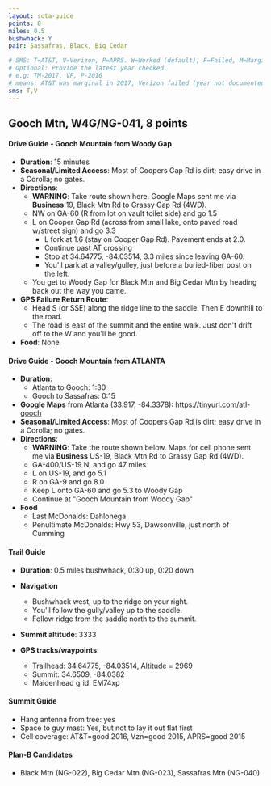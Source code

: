 ```yaml
---
layout: sota-guide
points: 8
miles: 0.5
bushwhack: Y
pair: Sassafras, Black, Big Cedar

# SMS: T=AT&T, V=Verizon, P=APRS. W=Worked (default), F=Failed, M=Marginal (some failed).
# Optional: Provide the latest year checked.
# e.g: TM-2017, VF, P-2016
# means: AT&T was marginal in 2017, Verizon failed (year not documented), APRS worked in 2016.
sms: T,V
---
```

Gooch Mtn, W4G/NG-041, 8 points
--------------------------------------------------------
#### Drive Guide - Gooch Mountain from Woody Gap

- **Duration**: 15 minutes
- **Seasonal/Limited Access**: Most of Coopers Gap Rd is dirt; easy drive in a Corolla; no gates.
- **Directions**:
  - **WARNING**: Take route shown here. Google Maps sent me via **Business** 19, Black Mtn Rd to Grassy Gap Rd (4WD).  
  - NW on GA-60 (R from lot on vault toilet side) and go 1.5
  - L on Cooper Gap Rd (across from small lake, onto paved road w/street sign) and go 3.3
    - L fork at 1.6 (stay on Cooper Gap Rd). Pavement ends at 2.0.
    - Continue past AT crossing 
    - Stop at 34.64775, -84.03514, 3.3 miles since leaving GA-60. 
    - You'll park at a valley/gulley, just before a buried-fiber post on the left.
  - You get to Woody Gap for Black Mtn and Big Cedar Mtn by heading back out the way you came.
- **GPS Failure Return Route**: 
  - Head S (or SSE) along the ridge line to the saddle. Then E downhill to the road.
  - The road is east of the summit and the entire walk.  Just don't drift off to the W and you'll be good.
- **Food**: None

#### Drive Guide - Gooch Mountain from ATLANTA

* **Duration**: 
    * Atlanta to Gooch: 1:30
    * Gooch to Sassafras: 0:15
* **Google Maps** from Atlanta (33.917, -84.3378): https://tinyurl.com/atl-gooch
* **Seasonal/Limited Access**: Most of Coopers Gap Rd is dirt; easy drive in a Corolla; no gates.
* **Directions**:
    * **WARNING**: Take the route shown below. Maps for cell phone sent me via **Business** US-19, Black Mtn Rd to Grassy Gap Rd (4WD).  
    * GA-400/US-19 N, and go 47 miles
    * L on US-19, and go 5.1
    * R on GA-9 and go 8.0
    * Keep L onto GA-60 and go 5.3 to Woody Gap
    * Continue at "Gooch Mountain from Woody Gap"
* **Food**
    * Last McDonalds: Dahlonega
    * Penultimate McDonalds: Hwy 53, Dawsonville, just north of Cumming

#### Trail Guide

* **Duration**: 0.5 miles bushwhack, 0:30 up, 0:20 down
* **Navigation**
    * Bushwhack west, up to the ridge on your right.
    * You'll follow the gully/valley up to the saddle.
    * Follow ridge from the saddle north to the summit.

* **Summit altitude**: 3333
* **GPS tracks/waypoints**:
    * Trailhead: 34.64775, -84.03514, Altitude = 2969
    * Summit: 34.6509, -84.0382
    * Maidenhead grid: EM74xp

#### Summit Guide

* Hang antenna from tree: yes
* Space to guy mast: Yes, but not to lay it out flat first
* Cell coverage: AT&T=good 2016, Vzn=good 2015, APRS=good 2015

#### Plan-B Candidates

* Black Mtn (NG-022), Big Cedar Mtn (NG-023), Sassafras Mtn (NG-040)
